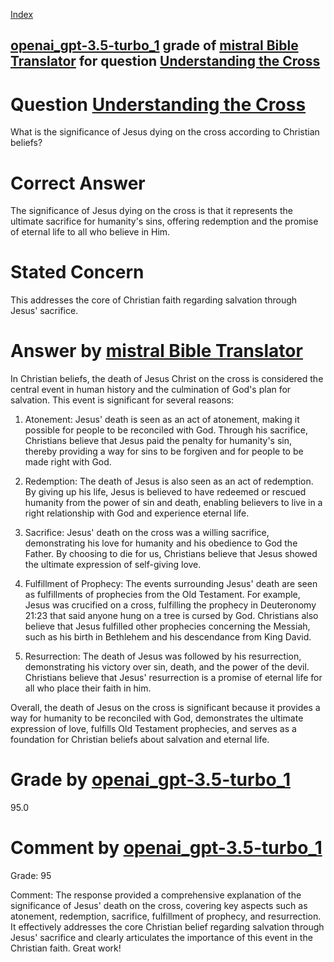 
[Index](../../../../index.md)
## [openai_gpt-3.5-turbo_1](../../../grading_models/openai_gpt-3.5-turbo_1.md) grade of [mistral Bible Translator](../../../answering_models/mistral_Bible_Translator.md) for question [Understanding the Cross](../../../questions/Understanding_the_Cross.md)

# Question [Understanding the Cross](../../../questions/Understanding_the_Cross.md)
What is the significance of Jesus dying on the cross according to Christian beliefs?

# Correct Answer
The significance of Jesus dying on the cross is that it represents the ultimate sacrifice for humanity's sins, offering redemption and the promise of eternal life to all who believe in Him.

# Stated Concern
This addresses the core of Christian faith regarding salvation through Jesus' sacrifice.

# Answer by [mistral Bible Translator](../../../answering_models/mistral_Bible_Translator.md)
 In Christian beliefs, the death of Jesus Christ on the cross is considered the central event in human history and the culmination of God's plan for salvation. This event is significant for several reasons:

1. Atonement: Jesus' death is seen as an act of atonement, making it possible for people to be reconciled with God. Through his sacrifice, Christians believe that Jesus paid the penalty for humanity's sin, thereby providing a way for sins to be forgiven and for people to be made right with God.

2. Redemption: The death of Jesus is also seen as an act of redemption. By giving up his life, Jesus is believed to have redeemed or rescued humanity from the power of sin and death, enabling believers to live in a right relationship with God and experience eternal life.

3. Sacrifice: Jesus' death on the cross was a willing sacrifice, demonstrating his love for humanity and his obedience to God the Father. By choosing to die for us, Christians believe that Jesus showed the ultimate expression of self-giving love.

4. Fulfillment of Prophecy: The events surrounding Jesus' death are seen as fulfillments of prophecies from the Old Testament. For example, Jesus was crucified on a cross, fulfilling the prophecy in Deuteronomy 21:23 that said anyone hung on a tree is cursed by God. Christians also believe that Jesus fulfilled other prophecies concerning the Messiah, such as his birth in Bethlehem and his descendance from King David.

5. Resurrection: The death of Jesus was followed by his resurrection, demonstrating his victory over sin, death, and the power of the devil. Christians believe that Jesus' resurrection is a promise of eternal life for all who place their faith in him.

Overall, the death of Jesus on the cross is significant because it provides a way for humanity to be reconciled with God, demonstrates the ultimate expression of love, fulfills Old Testament prophecies, and serves as a foundation for Christian beliefs about salvation and eternal life.

# Grade by [openai_gpt-3.5-turbo_1](../../../grading_models/openai_gpt-3.5-turbo_1.md)
95.0

# Comment by [openai_gpt-3.5-turbo_1](../../../grading_models/openai_gpt-3.5-turbo_1.md)
Grade: 95

Comment: The response provided a comprehensive explanation of the significance of Jesus' death on the cross, covering key aspects such as atonement, redemption, sacrifice, fulfillment of prophecy, and resurrection. It effectively addresses the core Christian belief regarding salvation through Jesus' sacrifice and clearly articulates the importance of this event in the Christian faith. Great work!
